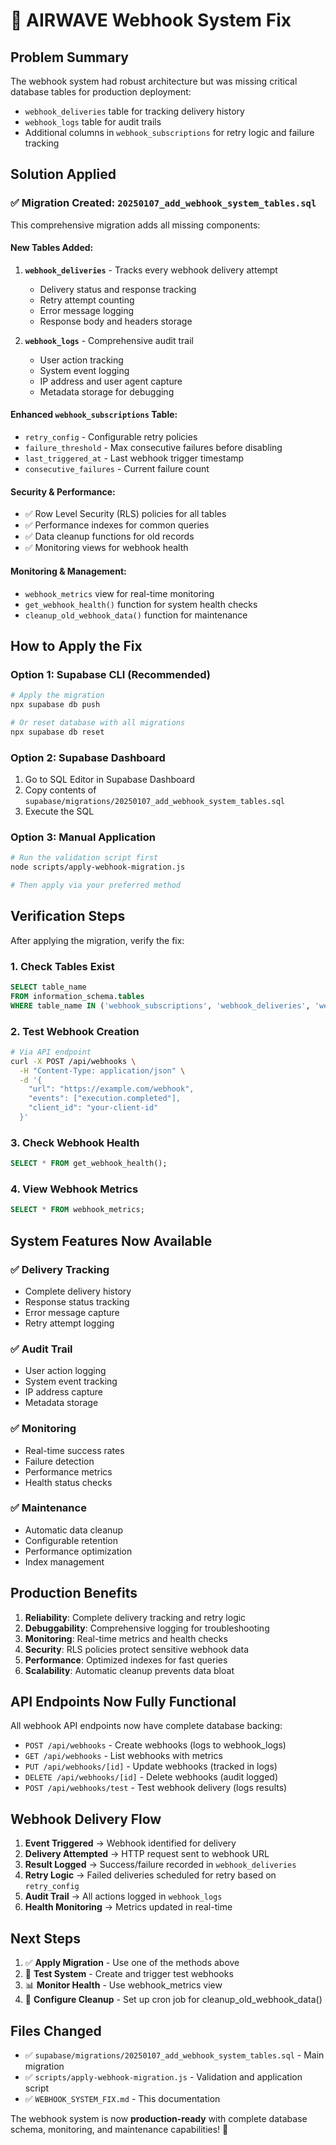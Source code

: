 # 🔗 AIRWAVE Webhook System Fix

## Problem Summary
The webhook system had robust architecture but was missing critical database tables for production deployment:
- `webhook_deliveries` table for tracking delivery history
- `webhook_logs` table for audit trails
- Additional columns in `webhook_subscriptions` for retry logic and failure tracking

## Solution Applied

### ✅ **Migration Created: `20250107_add_webhook_system_tables.sql`**

This comprehensive migration adds all missing components:

#### **New Tables Added:**

1. **`webhook_deliveries`** - Tracks every webhook delivery attempt
   - Delivery status and response tracking
   - Retry attempt counting
   - Error message logging
   - Response body and headers storage

2. **`webhook_logs`** - Comprehensive audit trail
   - User action tracking
   - System event logging
   - IP address and user agent capture
   - Metadata storage for debugging

#### **Enhanced `webhook_subscriptions` Table:**
- `retry_config` - Configurable retry policies
- `failure_threshold` - Max consecutive failures before disabling
- `last_triggered_at` - Last webhook trigger timestamp
- `consecutive_failures` - Current failure count

#### **Security & Performance:**
- ✅ Row Level Security (RLS) policies for all tables
- ✅ Performance indexes for common queries
- ✅ Data cleanup functions for old records
- ✅ Monitoring views for webhook health

#### **Monitoring & Management:**
- `webhook_metrics` view for real-time monitoring
- `get_webhook_health()` function for system health checks
- `cleanup_old_webhook_data()` function for maintenance

## How to Apply the Fix

### Option 1: Supabase CLI (Recommended)
```bash
# Apply the migration
npx supabase db push

# Or reset database with all migrations
npx supabase db reset
```

### Option 2: Supabase Dashboard
1. Go to SQL Editor in Supabase Dashboard
2. Copy contents of `supabase/migrations/20250107_add_webhook_system_tables.sql`
3. Execute the SQL

### Option 3: Manual Application
```bash
# Run the validation script first
node scripts/apply-webhook-migration.js

# Then apply via your preferred method
```

## Verification Steps

After applying the migration, verify the fix:

### 1. Check Tables Exist
```sql
SELECT table_name 
FROM information_schema.tables 
WHERE table_name IN ('webhook_subscriptions', 'webhook_deliveries', 'webhook_logs');
```

### 2. Test Webhook Creation
```bash
# Via API endpoint
curl -X POST /api/webhooks \
  -H "Content-Type: application/json" \
  -d '{
    "url": "https://example.com/webhook",
    "events": ["execution.completed"],
    "client_id": "your-client-id"
  }'
```

### 3. Check Webhook Health
```sql
SELECT * FROM get_webhook_health();
```

### 4. View Webhook Metrics
```sql
SELECT * FROM webhook_metrics;
```

## System Features Now Available

### ✅ **Delivery Tracking**
- Complete delivery history
- Response status tracking
- Error message capture
- Retry attempt logging

### ✅ **Audit Trail**
- User action logging
- System event tracking
- IP address capture
- Metadata storage

### ✅ **Monitoring**
- Real-time success rates
- Failure detection
- Performance metrics
- Health status checks

### ✅ **Maintenance**
- Automatic data cleanup
- Configurable retention
- Performance optimization
- Index management

## Production Benefits

1. **Reliability**: Complete delivery tracking and retry logic
2. **Debuggability**: Comprehensive logging for troubleshooting
3. **Monitoring**: Real-time metrics and health checks
4. **Security**: RLS policies protect sensitive webhook data
5. **Performance**: Optimized indexes for fast queries
6. **Scalability**: Automatic cleanup prevents data bloat

## API Endpoints Now Fully Functional

All webhook API endpoints now have complete database backing:

- `POST /api/webhooks` - Create webhooks (logs to webhook_logs)
- `GET /api/webhooks` - List webhooks with metrics
- `PUT /api/webhooks/[id]` - Update webhooks (tracked in logs)
- `DELETE /api/webhooks/[id]` - Delete webhooks (audit logged)
- `POST /api/webhooks/test` - Test webhook delivery (logs results)

## Webhook Delivery Flow

1. **Event Triggered** → Webhook identified for delivery
2. **Delivery Attempted** → HTTP request sent to webhook URL
3. **Result Logged** → Success/failure recorded in `webhook_deliveries`
4. **Retry Logic** → Failed deliveries scheduled for retry based on `retry_config`
5. **Audit Trail** → All actions logged in `webhook_logs`
6. **Health Monitoring** → Metrics updated in real-time

## Next Steps

1. ✅ **Apply Migration** - Use one of the methods above
2. 🧪 **Test System** - Create and trigger test webhooks
3. 📊 **Monitor Health** - Use webhook_metrics view
4. 🔧 **Configure Cleanup** - Set up cron job for cleanup_old_webhook_data()

## Files Changed

- ✅ `supabase/migrations/20250107_add_webhook_system_tables.sql` - Main migration
- ✅ `scripts/apply-webhook-migration.js` - Validation and application script
- ✅ `WEBHOOK_SYSTEM_FIX.md` - This documentation

The webhook system is now **production-ready** with complete database schema, monitoring, and maintenance capabilities! 🎉
